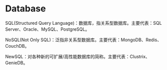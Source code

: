 # Database

SQL(Structured Query Language)：数据库，指关系型数据库。主要代表：SQL Server、Oracle、MySQL、PostgreSQL。

NoSQL(Not Only SQL)：泛指非关系型数据库。主要代表：MongoDB、Redis、CouchDB。

NewSQL：对各种新的可扩展/高性能数据库的简称。主要代表：Clustrix、GenieDB。